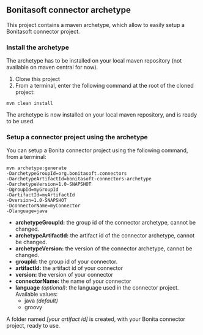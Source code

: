 ## Bonitasoft connector archetype

This project contains a maven archetype, which allow to easily setup a Bonitasoft connector project. 

### Install the archetype
The archetype has to be installed on your local maven repository (not available on maven central for now).

 1. Clone this project
 2. From a terminal, enter the following command at the root of the cloned project: 
```
mvn clean install
```

The archetype is now installed on your local maven repository, and is ready to be used.

### Setup a connector project using the archetype 

 You can setup a Bonita connector project using the following command, from a terminal: 
```
mvn archetype:generate 
-DarchetypeGroupId=org.bonitasoft.connectors 
-DarchetypeArtifactId=bonitasoft-connectors-archetype 
-DarchetypeVersion=1.0-SNAPSHOT 
-DgroupId=myGroupId
-DartifactId=myArtifactId
-Dversion=1.0-SNAPSHOT
-DconnectorName=myConnector
-Dlanguage=java
```

 - **archetypeGroupId:** the group id of the connector archetype, cannot be changed.
 - **archetypeArtifactId:** the artifact id of the connector archetype, cannot be changed.
 - **archetypeVersion:** the version of the connector archetype, cannot be changed.
 - **groupId:** the group id of your connector.
 - **artifactId:** the artifact id of your connector
 - **version:** the version of your connector
 - **connectorName:** the name of your connector
 - **language** _(optional)_: the language used in the connector project. Available values: 
	 -  java _(default)_
	 - groovy

A folder named _[your artifact id]_ is created, with your Bonita connector project, ready to use.
